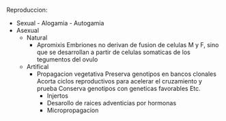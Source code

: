 Reproduccion:

- Sexual
	  - Alogamia
	  - Autogamia
- Asexual
	- Natural
		- Apromixis
		    Embriones no derivan de fusion de celulas M y F, sino que se desarrollan a partir de celulas somaticas de los tegumentos del ovulo
	- Artifical
		- Propagacion vegetativa
		   Preserva genotipos en bancos clonales
		   Acorta ciclos reproductivos para acelerar el cruzamiento y prueba
		   Conserva genotipos con geneticas favorables
		   Etc.
		   - Injertos
		   - Desarollo de raices adventicias por hormonas 
		   - Micropropagacion
